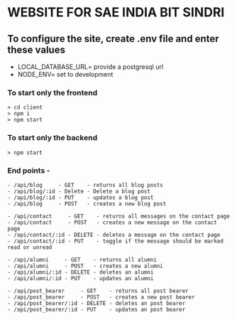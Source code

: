 # WEBSITE FOR SAE INDIA BIT SINDRI

## To configure the site, create .env file and enter these values

-   LOCAL_DATABASE_URL= provide a postgresql url
-   NODE_ENV= set to development

### To start only the frontend

    > cd client
    > npm i
    > npm start

### To start only the backend

    > npm start

### End points -

    - /api/blog     - GET    - returns all blog posts
    - /api/blog/:id - Delete - Delete a blog post
    - /api/blog/:id - PUT    - updates a blog post
    - /api/blog     - POST   - creates a new blog post

    - /api/contact     - GET    - returns all messages on the contact page
    - /api/contact     - POST   - creates a new message on the contact page
    - /api/contact/:id - DELETE - deletes a message on the contact page
    - /api/contact/:id - PUT    - toggle if the message should be marked read or unread

    - /api/alumni     - GET    - returns all alumni
    - /api/alumni     - POST   - creates a new alumni
    - /api/alumni/:id - DELETE - deletes an alumni
    - /api/alumni/:id - PUT    - updates an alumni

    - /api/post_bearer     - GET    - returns all post bearer
    - /api/post_bearer     - POST   - creates a new post bearer
    - /api/post_bearer/:id - DELETE - deletes an post bearer
    - /api/post_bearer/:id - PUT    - updates an post bearer
